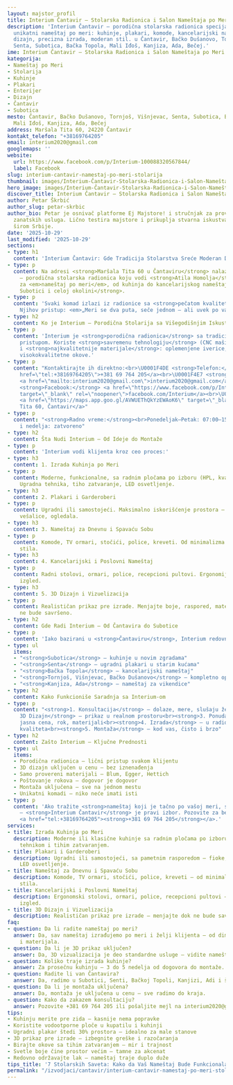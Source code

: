 ```yaml
---
layout: majstor_profil
title: Interium Čantavir – Stolarska Radionica i Salon Nameštaja po Meri
description: 'Interium Čantavir – porodična stolarska radionica specijalizovana za
  unikatni nameštaj po meri: kuhinje, plakari, komode, kancelarijski nameštaj. 3D
  dizajn, precizna izrada, moderan stil. u Čantavir, Bačko Dušanovo, Tornjoš, Višnjevac,
  Senta, Subotica, Bačka Topola, Mali Iđoš, Kanjiza, Ada, Bečej.'
ime: Interium Čantavir – Stolarska Radionica i Salon Nameštaja po Meri
kategorija:
- Nameštaj po Meri
- Stolarija
- Kuhinje
- Plakari
- Enterijer
- Dizajn
- Čantavir
- Subotica
mesto: Čantavir, Bačko Dušanovo, Tornjoš, Višnjevac, Senta, Subotica, Bačka Topola,
  Mali Iđoš, Kanjiza, Ada, Bečej
address: Maršala Tita 60, 24220 Čantavir
kontakt_telefon: "+38169764205"
email: interium2020@gmail.com
googlemaps: ''
website:
  url: https://www.facebook.com/p/Interium-100088320567844/
  label: Facebook
slug: interium-cantavir-namestaj-po-meri-stolarija
thumbnail: images/Interium-Čantavir-Stolarska-Radionica-i-Salon-Nameštaja-po-Meri.webp
hero_image: images/Interium-Čantavir-Stolarska-Radionica-i-Salon-Nameštaja-po-Meri.webp
discover_title: Interium Čantavir – Stolarska Radionica i Salon Nameštaja po Meri
author: Petar Škrbić
author_slug: petar-skrbic
author_bio: Petar je osnivač platforme Ej Majstore! i stručnjak za proveru kvaliteta
  zanatskih usluga. Lično testira majstore i prikuplja stvarna iskustva korisnika
  širom Srbije.
date: '2025-10-29'
last_modified: '2025-10-29'
sections:
- type: h1
  content: 'Interium Čantavir: Gde Tradicija Stolarstva Sreće Moderan Dizajn'
- type: p
  content: Na adresi <strong>Maršala Tita 60 u Čantaviru</strong> nalazi se <strong>Interium</strong>
    – porodična stolarska radionica koju vodi <strong>Atila Homolja</strong>. Specijalizovani
    za <em>nameštaj po meri</em>, od kuhinja do kancelarijskog nameštaja. Rade u <strong>Čantaviru,
    Subotici i celoj okolini</strong>.
- type: p
  content: 'Svaki komad izlazi iz radionice sa <strong>pečatom kvaliteta i unikatnosti</strong>.
    Njihov pristup: <em>„Meri se dva puta, seče jednom – ali uvek po vašoj meri.“</em>'
- type: h2
  content: Ko je Interium – Porodična Stolarija sa Višegodišnjim Iskustvom
- type: p
  content: 'Interium je <strong>porodična radionica</strong> sa tradicijom i modernim
    pristupom. Koriste <strong>savremenu tehnologiju</strong> (CNC mašine, 3D softver)
    i <strong>najkvalitetnije materijale</strong>: oplemenjene iverice, MDF, furnir,
    visokokvalitetne okove.'
- type: p
  content: "Kontaktirajte ih direktno:<br>\U0001F4DE <strong>Telefon:</strong> <a
    href=\"tel:+38169764205\">+381 69 764 205</a><br>\U0001F4E7 <strong>Email:</strong>
    <a href=\"mailto:interium2020@gmail.com\">interium2020@gmail.com</a><br>\U0001F310
    <strong>Facebook:</strong> <a href=\"https://www.facebook.com/p/Interium-100088320567844/\"
    target=\"_blank\" rel=\"noopener\">facebook.com/Interium</a><br>\U0001F4CD <strong>Lokacija:</strong>
    <a href=\"https://maps.app.goo.gl/AVWUEThQkYzEWAoK6\" target=\"_blank\" rel=\"noopener\">Maršala
    Tita 60, Čantavir</a>"
- type: p
  content: "<strong>Radno vreme:</strong><br>Ponedeljak–Petak: 07:00–15:00h<br>Subota
    i nedelja: zatvoreno"
- type: h2
  content: Šta Nudi Interium – Od Ideje do Montaže
- type: p
  content: 'Interium vodi klijenta kroz ceo proces:'
- type: h3
  content: 1. Izrada Kuhinja po Meri
- type: p
  content: Moderne, funkcionalne, sa radnim pločama po izboru (HPL, kvarc, granit).
    Ugradna tehnika, tiho zatvaranje, LED osvetljenje.
- type: h3
  content: 2. Plakari i Garderoberi
- type: p
  content: Ugradni ili samostojeći. Maksimalno iskorišćenje prostora – fioke, police,
    vešalice, ogledala.
- type: h3
  content: 3. Nameštaj za Dnevnu i Spavaću Sobu
- type: p
  content: Komode, TV ormari, stočići, police, kreveti. Od minimalizma do rustičnog
    stila.
- type: h3
  content: 4. Kancelarijski i Poslovni Nameštaj
- type: p
  content: Radni stolovi, ormari, police, recepcioni pultovi. Ergonomija i profesionalni
    izgled.
- type: h3
  content: 5. 3D Dizajn i Vizuelizacija
- type: p
  content: Realističan prikaz pre izrade. Menjajte boje, raspored, materijale – dok
    ne bude savršeno.
- type: h2
  content: Gde Radi Interium – Od Čantavira do Subotice
- type: p
  content: 'Iako bazirani u <strong>Čantaviru</strong>, Interium redovno radi u:'
- type: ul
  items:
  - "<strong>Subotica</strong> – kuhinje u novim zgradama"
  - "<strong>Senta</strong> – ugradni plakari u starim kućama"
  - "<strong>Bačka Topola</strong> – kancelarijski nameštaj"
  - "<strong>Tornjoš, Višnjevac, Bačko Dušanovo</strong> – kompletno opremanje apartmana"
  - "<strong>Kanjiza, Ada</strong> – nameštaj za vikendice"
- type: h2
  content: Kako Funkcioniše Saradnja sa Interium-om
- type: p
  content: "<strong>1. Konsultacija</strong> – dolaze, mere, slušaju želje<br><strong>2.
    3D Dizajn</strong> – prikaz u realnom prostoru<br><strong>3. Ponuda</strong> –
    jasna cena, rok, materijali<br><strong>4. Izrada</strong> – u radionici, sa kontrolom
    kvaliteta<br><strong>5. Montaža</strong> – kod vas, čisto i brzo"
- type: h2
  content: Zašto Interium – Ključne Prednosti
- type: ul
  items:
  - Porodična radionica – lični pristup svakom klijentu
  - 3D dizajn uključen u cenu – bez iznenađenja
  - Samo provereni materijali – Blum, Egger, Hettich
  - Poštovanje rokova – dogovor je dogovor
  - Montaža uključena – sve na jednom mestu
  - Unikatni komadi – niko neće imati isti
- type: p
  content: 'Ako tražite <strong>nameštaj koji je tačno po vašoj meri, stilu i budžetu</strong>
    – <strong>Interium Čantavir</strong> je pravi izbor. Pozovite za besplatnu konsultaciju:
    <a href="tel:+38169764205"><strong>+381 69 764 205</strong></a>.'
services:
- title: Izrada Kuhinja po Meri
  description: Moderne ili klasične kuhinje sa radnim pločama po izboru, ugradnom
    tehnikom i tihim zatvaranjem.
- title: Plakari i Garderoberi
  description: Ugradni ili samostojeći, sa pametnim rasporedom – fioke, police, ogledala,
    LED osvetljenje.
- title: Nameštaj za Dnevnu i Spavaću Sobu
  description: Komode, TV ormari, stočići, police, kreveti – od minimalizma do rustičnog
    stila.
- title: Kancelarijski i Poslovni Nameštaj
  description: Ergonomski stolovi, ormari, police, recepcioni pultovi – profesionalni
    izgled.
- title: 3D Dizajn i Vizuelizacija
  description: Realističan prikaz pre izrade – menjajte dok ne bude savršeno.
faq:
- question: Da li radite nameštaj po meri?
  answer: Da, sav nameštaj izrađujemo po meri i želji klijenta – od dimenzija do boje
    i materijala.
- question: Da li je 3D prikaz uključen?
  answer: Da, 3D vizualizacija je deo standardne usluge – vidite nameštaj pre izrade.
- question: Koliko traje izrada kuhinje?
  answer: Za prosečnu kuhinju – 3 do 5 nedelja od dogovora do montaže.
- question: Radite li van Čantavira?
  answer: Da, radimo u Subotici, Senti, Bačkoj Topoli, Kanjizi, Adi i šire.
- question: Da li je montaža uključena?
  answer: Da, montaža je uključena u cenu – sve radimo do kraja.
- question: Kako da zakazem konsultaciju?
  answer: Pozovite +381 69 764 205 ili pošaljite mejl na interium2020@gmail.com.
tips:
- Kuhinju merite pre zida – kasnije nema popravke
- Koristite vodootporne ploče u kupatilu i kuhinji
- Ugradni plakar štedi 30% prostora – idealno za male stanove
- 3D prikaz pre izrade – izbegnite greške i razočaranja
- Birajte okove sa tihim zatvaranjem – mir i trajnost
- Svetle boje čine prostor većim – tamne za akcenat
- Redovno održavajte lak – nameštaj traje duplo duže
tips_title: '7 Stolarskih Saveta: Kako da Vaš Nameštaj Bude Funkcionalan i Lep Decenijama'
permalink: "/izvodjaci/cantavir/interium-cantavir-namestaj-po-meri-stolarija/"
---
```

